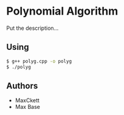 # Polynomial Algorithm

Put the description...

## Using

```bash
$ g++ polyg.cpp -o polyg
$ ./polyg
```

## Authors

- MaxCkett
- Max Base
